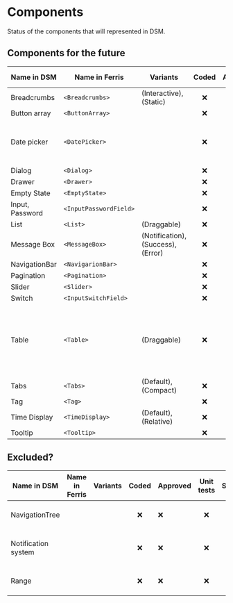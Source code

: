 # Components

Status of the components that will represented in DSM.

## Components for the future

| Name in DSM     | Name in Ferris         | Variants                           | Coded | Approved | Unit tests | Stories | Accessible | Uses tokens | Comment                                                  |
| --------------- | ---------------------- | ---------------------------------- | :---: | :------: | :--------: | :-----: | :--------: | ----------- | -------------------------------------------------------- |
| Breadcrumbs     | `<Breadcrumbs>`        | (Interactive), (Static)            |  ❌   |    ❌    |     ❌     |   ❌    |     ❌     | ❌          |                                                          |
| Button array    | `<ButtonArray>`        |                                    |  ❌   |    ❌    |     ❌     |   ❌    |     ❌     | ❌          |                                                          |
| Date picker     | `<DatePicker>`         |                                    |  ❌   |    ❌    |     ❌     |   ❌    |     ❌     | ❌          | Complex, prob require 3rd party lib                      |
| Dialog          | `<Dialog>`             |                                    |  ❌   |    ❌    |     ❌     |   ❌    |     ❌     | ❌          |                                                          |
| Drawer          | `<Drawer>`             |                                    |  ❌   |    ❌    |     ❌     |   ❌    |     ❌     | ❌          |                                                          |
| Empty State     | `<EmptyState>`         |                                    |  ❌   |    ❌    |     ❌     |   ❌    |     ❌     | ❌          |                                                          |
| Input, Password | `<InputPasswordField>` |                                    |  ❌   |    ❌    |     ❌     |   ❌    |     ❌     | ❌          |                                                          |
| List            | `<List>`               | (Draggable)                        |  ❌   |    ❌    |     ❌     |   ❌    |     ❌     | ❌          |                                                          |
| Message Box     | `<MessageBox>`         | (Notification), (Success), (Error) |  ❌   |    ❌    |     ❌     |   ❌    |     ❌     | ❌          |                                                          |
| NavigationBar   | `<NavigarionBar>`      |                                    |  ❌   |    ❌    |     ❌     |   ❌    |     ❌     | ❌          |                                                          |
| Pagination      | `<Pagination>`         |                                    |  ❌   |    ❌    |     ❌     |   ❌    |     ❌     | ❌          |                                                          |
| Slider          | `<Slider>`             |                                    |  ❌   |    ❌    |     ❌     |   ❌    |     ❌     | ❌          |                                                          |
| Switch          | `<InputSwitchField>`   |                                    |  ❌   |    ❌    |     ❌     |   ❌    |     ❌     | ❌          |                                                          |
| Table           | `<Table>`              | (Draggable)                        |  ❌   |    ❌    |     ❌     |   ❌    |     ❌     | ❌          | Complex, prob require 3rd party lib, maybe not in beta1? |
| Tabs            | `<Tabs>`               | (Default), (Compact)               |  ❌   |    ❌    |     ❌     |   ❌    |     ❌     | ❌          |                                                          |
| Tag             | `<Tag>`                |                                    |  ❌   |    ❌    |     ❌     |   ❌    |     ❌     | ❌          |                                                          |
| Time Display    | `<TimeDisplay>`        | (Default), (Relative)              |  ❌   |    ❌    |     ❌     |   ❌    |     ❌     | ❌          |                                                          |
| Tooltip         | `<Tooltip>`            |                                    |  ❌   |    ❌    |     ❌     |   ❌    |     ❌     | ❌          |                                                          |

## Excluded?

| Name in DSM         | Name in Ferris | Variants | Coded | Approved | Unit tests | Stories | Accessible | Uses tokens | Comment                              |
| ------------------- | -------------- | -------- | :---: | -------- | :--------: | :-----: | :--------: | ----------- | ------------------------------------ |
| NavigationTree      |                |          |  ❌   | ❌       |     ❌     |   ❌    |     ❌     | ❌          | Is this too Enlight specific?        |
| Notification system |                |          |  ❌   | ❌       |     ❌     |   ❌    |     ❌     | ❌          | Is this too stateful? Separate repo? |
| Range               |                |          |  ❌   | ❌       |     ❌     |   ❌    |     ❌     | ❌          | Is this a variant of Slider?         |
